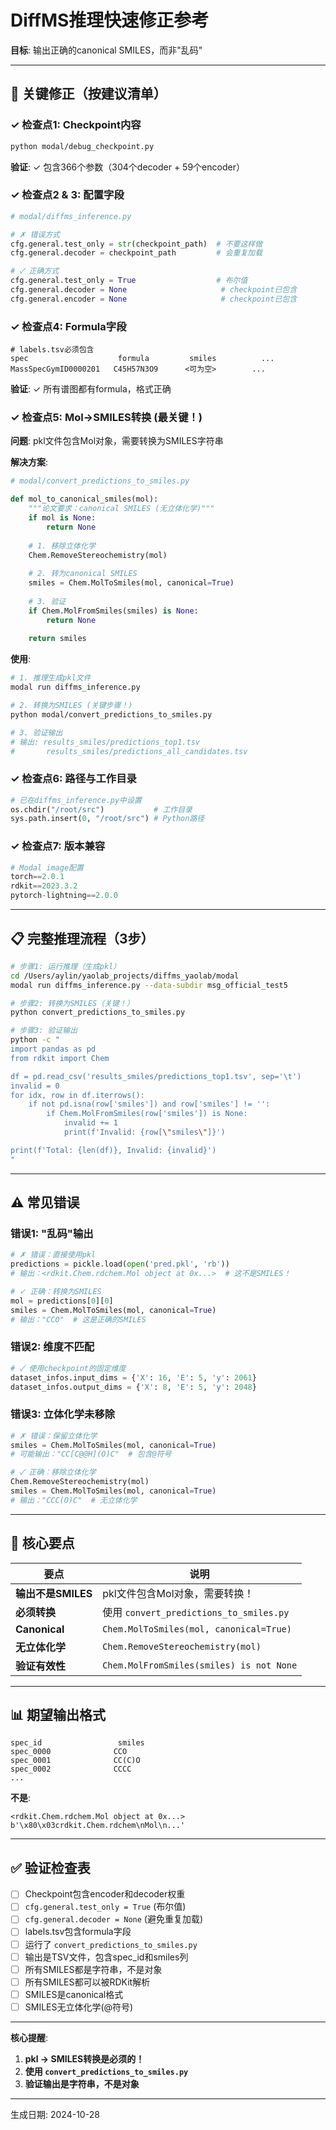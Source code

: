 # DiffMS推理快速修正参考

**目标**: 输出正确的canonical SMILES，而非"乱码"

---

## 🔧 关键修正（按建议清单）

### ✓ 检查点1: Checkpoint内容
```bash
python modal/debug_checkpoint.py
```
**验证**: ✓ 包含366个参数（304个decoder + 59个encoder）

### ✓ 检查点2 & 3: 配置字段
```python
# modal/diffms_inference.py

# ✗ 错误方式
cfg.general.test_only = str(checkpoint_path)  # 不要这样做
cfg.general.decoder = checkpoint_path         # 会重复加载

# ✓ 正确方式
cfg.general.test_only = True                  # 布尔值
cfg.general.decoder = None                     # checkpoint已包含
cfg.general.encoder = None                     # checkpoint已包含
```

### ✓ 检查点4: Formula字段
```tsv
# labels.tsv必须包含
spec                    formula         smiles          ...
MassSpecGymID0000201   C45H57N3O9      <可为空>        ...
```
**验证**: ✓ 所有谱图都有formula，格式正确

### ✓ 检查点5: Mol→SMILES转换 (最关键！)

**问题**: pkl文件包含Mol对象，需要转换为SMILES字符串

**解决方案**:
```python
# modal/convert_predictions_to_smiles.py

def mol_to_canonical_smiles(mol):
    """论文要求：canonical SMILES (无立体化学)"""
    if mol is None:
        return None
    
    # 1. 移除立体化学
    Chem.RemoveStereochemistry(mol)
    
    # 2. 转为canonical SMILES
    smiles = Chem.MolToSmiles(mol, canonical=True)
    
    # 3. 验证
    if Chem.MolFromSmiles(smiles) is None:
        return None
    
    return smiles
```

**使用**:
```bash
# 1. 推理生成pkl文件
modal run diffms_inference.py

# 2. 转换为SMILES (关键步骤！)
python modal/convert_predictions_to_smiles.py

# 3. 验证输出
# 输出: results_smiles/predictions_top1.tsv
#       results_smiles/predictions_all_candidates.tsv
```

### ✓ 检查点6: 路径与工作目录
```python
# 已在diffms_inference.py中设置
os.chdir("/root/src")           # 工作目录
sys.path.insert(0, "/root/src") # Python路径
```

### ✓ 检查点7: 版本兼容
```python
# Modal image配置
torch==2.0.1
rdkit==2023.3.2
pytorch-lightning==2.0.0
```

---

## 📋 完整推理流程（3步）

```bash
# 步骤1: 运行推理（生成pkl）
cd /Users/aylin/yaolab_projects/diffms_yaolab/modal
modal run diffms_inference.py --data-subdir msg_official_test5

# 步骤2: 转换为SMILES（关键！）
python convert_predictions_to_smiles.py

# 步骤3: 验证输出
python -c "
import pandas as pd
from rdkit import Chem

df = pd.read_csv('results_smiles/predictions_top1.tsv', sep='\t')
invalid = 0
for idx, row in df.iterrows():
    if not pd.isna(row['smiles']) and row['smiles'] != '':
        if Chem.MolFromSmiles(row['smiles']) is None:
            invalid += 1
            print(f'Invalid: {row[\"smiles\"]}')

print(f'Total: {len(df)}, Invalid: {invalid}')
"
```

---

## ⚠️ 常见错误

### 错误1: "乱码"输出
```python
# ✗ 错误：直接使用pkl
predictions = pickle.load(open('pred.pkl', 'rb'))
# 输出：<rdkit.Chem.rdchem.Mol object at 0x...>  # 这不是SMILES！

# ✓ 正确：转换为SMILES
mol = predictions[0][0]
smiles = Chem.MolToSmiles(mol, canonical=True)
# 输出："CCO"  # 这是正确的SMILES
```

### 错误2: 维度不匹配
```python
# ✓ 使用checkpoint的固定维度
dataset_infos.input_dims = {'X': 16, 'E': 5, 'y': 2061}
dataset_infos.output_dims = {'X': 8, 'E': 5, 'y': 2048}
```

### 错误3: 立体化学未移除
```python
# ✗ 错误：保留立体化学
smiles = Chem.MolToSmiles(mol, canonical=True)
# 可能输出："CC[C@@H](O)C"  # 包含@符号

# ✓ 正确：移除立体化学
Chem.RemoveStereochemistry(mol)
smiles = Chem.MolToSmiles(mol, canonical=True)
# 输出："CCC(O)C"  # 无立体化学
```

---

## 🎯 核心要点

| 要点 | 说明 |
|------|------|
| **输出不是SMILES** | pkl文件包含Mol对象，需要转换！ |
| **必须转换** | 使用 `convert_predictions_to_smiles.py` |
| **Canonical** | `Chem.MolToSmiles(mol, canonical=True)` |
| **无立体化学** | `Chem.RemoveStereochemistry(mol)` |
| **验证有效性** | `Chem.MolFromSmiles(smiles) is not None` |

---

## 📊 期望输出格式

```tsv
spec_id                 smiles
spec_0000              CCO
spec_0001              CC(C)O
spec_0002              CCCC
...
```

**不是**:
```
<rdkit.Chem.rdchem.Mol object at 0x...>
b'\x80\x03crdkit.Chem.rdchem\nMol\n...'
```

---

## ✅ 验证检查表

- [ ] Checkpoint包含encoder和decoder权重
- [ ] `cfg.general.test_only = True` (布尔值)
- [ ] `cfg.general.decoder = None` (避免重复加载)
- [ ] labels.tsv包含formula字段
- [ ] 运行了 `convert_predictions_to_smiles.py`
- [ ] 输出是TSV文件，包含spec_id和smiles列
- [ ] 所有SMILES都是字符串，不是对象
- [ ] 所有SMILES都可以被RDKit解析
- [ ] SMILES是canonical格式
- [ ] SMILES无立体化学(@符号)

---

**核心提醒**: 
1. **pkl → SMILES转换是必须的！**
2. **使用 `convert_predictions_to_smiles.py`**
3. **验证输出是字符串，不是对象**

---

生成日期: 2024-10-28

